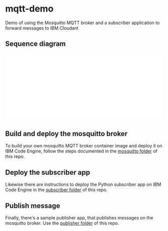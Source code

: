 # mqtt-demo

Demo of using the Mosquitto MQTT broker and a subscriber application to forward messages to IBM Cloudant

## Sequence diagram

<!-- ![sequence-diagram](./docs/sequence-diagram.svg) -->

<picture>
    <source srcset="./docs/sequence-diagram_light.svg" media="(prefers-color-scheme: dark)">
    <source srcset="./docs/sequence-diagram_dark.svg" media="(prefers-color-scheme: light)">
    <img src="./docs/sequence-diagram_light.svg" alt="Diagram">
</picture>

## Build and deploy the mosquitto broker

To build your own mosquitto MQTT broker container image and deploy it on IBM Code Engine, follow the steps documented in the [mosquitto folder](./mosquitto/) of this repo.

## Deploy the subscriber app

Likewise there are instructions to deploy the Python subscriber app on IBM Code Engine in the [subscriber folder](./subscriber/) of this repo.

## Publish message

Finally, there's a sample publisher app, that publishes messages on the mosquitto broker. Use the [publisher folder](./publisher/) of this repo.
